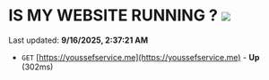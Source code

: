 # IS MY WEBSITE RUNNING ? [![](https://img.shields.io/static/v1?label=Sponsor&message=%E2%9D%A4&logo=GitHub&color=%23fe8e86)](https://github.com/sponsors/Youssef-Lehmam)

Last updated: **9/16/2025, 2:37:21 AM**

- `GET` [https://youssefservice.me](https://youssefservice.me) - **Up** (302ms)
